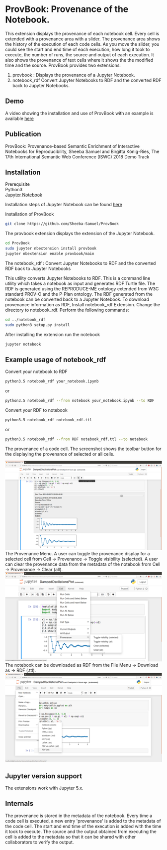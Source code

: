 # ProvBook: Provenance of the Notebook.

This extension displays the provenance of each notebook cell.
Every cell is extended with a provenance area with a slider. The provenance area shows the history of the execution of each code cells. As you move the slider, you could see the start and end time of each execution, how long it took to execute, the number of runs, the source and output of each execution. It also shows the provenance of text cells where it shows the the modified time and the source. ProvBook provides two extensions:
1. provbook : 
  Displays the provenance of a Jupyter Notebook.
2. notebook_rdf
  Convert Jupyter Notebooks to RDF and the converted RDF back to Jupyter Notebooks.

Demo
----
A video showing the installation and use of ProvBook with an example is available [here](https://doi.org/10.6084/m9.figshare.6401096) 

Publication
-----------
ProvBook: Provenance-based Semantic Enrichment of Interactive Notebooks for Reproducibility, Sheeba Samuel and Birgitta König-Ries, The 17th International Semantic Web Conference (ISWC) 2018 Demo Track

Installation
-------------

Prerequisite  
Python3  
[Jupyter Notebook](https://jupyter.org/)  

Installation steps of Jupyter Notebook can be found [here](http://jupyter.org/install)

Installation of ProvBook  
```bash
git clone https://github.com/Sheeba-Samuel/ProvBook
```
The provbook extension displays the extension of the Jupyter Notebook.
```bash
cd ProvBook
sudo jupyter nbextension install provbook
jupyter nbextension enable provbook/main
```
The notebook_rdf : Convert Jupyter Notebooks to RDF and the converted RDF back to Jupyter Notebooks

This utility converts Jupyter Notebooks to RDF. This is a command line utility which takes a notebook as input and generates RDF Turtle file. The RDF is generated using the REPRODUCE-ME ontology extended from W3C standard PROV-O and the P-Plan ontology. The RDF generated from the notebook can be converted back to a Jupyter Notebook.
To download provenance information as RDF, Install notebook_rdf Extension. Change the directory to notebook_rdf. Perform the following commands:
```bash
cd ../notebook_rdf
sudo python3 setup.py install
```
After installing the extension run the notebook
```bash
jupyter notebook
```
Example usage of notebook_rdf
-----------------------------

Convert your notebook to RDF 
```bash
python3.5 notebook_rdf your_notebook.ipynb 
```
or 
```bash
python3.5 notebook_rdf --from notebook your_notebook.ipynb --to RDF
```

Convert your RDF to notebook 
```bash
python3.5 notebook_rdf notebook_rdf.ttl 
```
or
```bash
python3.5 notebook_rdf --from RDF notebook_rdf.ttl --to notebook
```
The provenance of a code cell. The screenshot shows the toolbar button for the displaying the provenance of selected or all cells.

![Provenance of a code cell](provbook/screenshot2.png)
The Provenance Menu.
A user can toggle the provenance display for a selected cell from Cell -> Provenance -> Toggle visibility (selected).
A user can clear the provenance data from the metadata of the notebook from Cell -> Provenance -> Clear (all).
![Provenance Menu](provbook/screenshot3.png)
The notebook can be downloaded as RDF from the File Menu -> Download as -> RDF (.ttl).
![Download notebook as a Turtle document](provbook/screenshot1.png)

Jupyter version support
------------------------

The extensions work with Jupyter 5.x. 


Internals
-----------
The provenance is stored in the metadata of the notebook. Every time a code cell is executed, a new entry 'provenance' is added to the metadata of the code cell. The start and end time of the execution is added with the time it took to execute. The source and the output obtained from executing the cell is added to the metadata so that it can be shared with other collaborators to verify the output.


